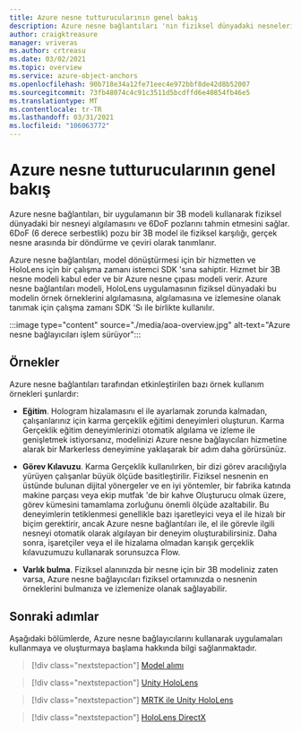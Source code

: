 ```yaml
---
title: Azure nesne tutturucularının genel bakış
description: Azure nesne bağlantıları 'nın fiziksel dünyadaki nesneleri algılamaya nasıl yardımcı olduğunu öğrenin.
author: craigktreasure
manager: vriveras
ms.author: crtreasu
ms.date: 03/02/2021
ms.topic: overview
ms.service: azure-object-anchors
ms.openlocfilehash: 90b718e34a12fe71eec4e972bbf8de42d8b52007
ms.sourcegitcommit: 73fb48074c4c91c3511d5bcdffd6e40854fb46e5
ms.translationtype: MT
ms.contentlocale: tr-TR
ms.lasthandoff: 03/31/2021
ms.locfileid: "106063772"
---
```

# <a name="azure-object-anchors-overview"></a>Azure nesne tutturucularının genel bakış

Azure nesne bağlantıları, bir uygulamanın bir 3B modeli kullanarak fiziksel dünyadaki bir nesneyi algılamasını ve 6DoF pozlarını tahmin etmesini sağlar. 6DoF (6 derece serbestlik) pozu bir 3B model ile fiziksel karşılığı, gerçek nesne arasında bir döndürme ve çeviri olarak tanımlanır.

Azure nesne bağlantıları, model dönüştürmesi için bir hizmetten ve HoloLens için bir çalışma zamanı istemci SDK 'sına sahiptir. Hizmet bir 3B nesne modeli kabul eder ve bir Azure nesne çıpası modeli verir. Azure nesne bağlantıları modeli, HoloLens uygulamasının fiziksel dünyadaki bu modelin örnek örneklerini algılamasına, algılamasına ve izlemesine olanak tanımak için çalışma zamanı SDK 'Sı ile birlikte kullanılır.

:::image type="content" source="./media/aoa-overview.jpg" alt-text="Azure nesne bağlayıcıları işlem sürüyor":::

## <a name="examples"></a>Örnekler

Azure nesne bağlantıları tarafından etkinleştirilen bazı örnek kullanım örnekleri şunlardır:

- **Eğitim**. Hologram hizalamasını el ile ayarlamak zorunda kalmadan, çalışanlarınız için karma gerçeklik eğitimi deneyimleri oluşturun. Karma Gerçeklik eğitim deneyimlerinizi otomatik algılama ve izleme ile genişletmek istiyorsanız, modelinizi Azure nesne bağlayıcıları hizmetine alarak bir Markerless deneyimine yaklaşarak bir adım daha görürsünüz.

- **Görev Kılavuzu**. Karma Gerçeklik kullanılırken, bir dizi görev aracılığıyla yürüyen çalışanlar büyük ölçüde basitleştirilir. Fiziksel nesnenin en üstünde bulunan dijital yönergeler ve en iyi yöntemler, bir fabrika katında makine parçası veya ekip mutfak 'de bir kahve Oluşturucu olmak üzere, görev kümesini tamamlama zorluğunu önemli ölçüde azaltabilir. Bu deneyimlerin tetiklenmesi genellikle bazı işaretleyici veya el ile hizalı bir biçim gerektirir, ancak Azure nesne bağlantıları ile, el ile görevle ilgili nesneyi otomatik olarak algılayan bir deneyim oluşturabilirsiniz. Daha sonra, işaretçiler veya el ile hizalama olmadan karışık gerçeklik kılavuzumuzu kullanarak sorunsuzca Flow.

- **Varlık bulma**. Fiziksel alanınızda bir nesne için bir 3B modeliniz zaten varsa, Azure nesne bağlayıcıları fiziksel ortamınızda o nesnenin örneklerini bulmanıza ve izlemenize olanak sağlayabilir.

## <a name="next-steps"></a>Sonraki adımlar

Aşağıdaki bölümlerde, Azure nesne bağlayıcılarını kullanarak uygulamaları kullanmaya ve oluşturmaya başlama hakkında bilgi sağlanmaktadır.

> [!div class="nextstepaction"]
> [Model alımı](quickstarts/get-started-model-conversion.md)

> [!div class="nextstepaction"]
> [Unity HoloLens](quickstarts/get-started-unity-hololens.md)

> [!div class="nextstepaction"]
> [MRTK ile Unity HoloLens](quickstarts/get-started-unity-hololens-mrtk.md)

> [!div class="nextstepaction"]
> [HoloLens DirectX](quickstarts/get-started-hololens-directx.md)
